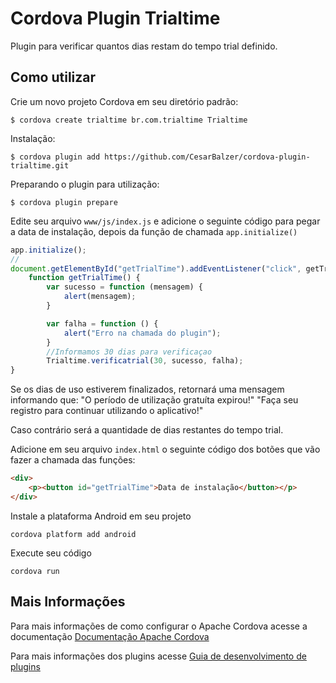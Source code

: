 # Cordova Plugin Trialtime

Plugin para verificar quantos dias restam do tempo trial definido.

## Como utilizar

Crie um novo projeto Cordova em seu diretório padrão:

    $ cordova create trialtime br.com.trialtime Trialtime
    
Instalação:

    $ cordova plugin add https://github.com/CesarBalzer/cordova-plugin-trialtime.git
    
Preparando o plugin para utilização:

    $ cordova plugin prepare

Edite seu arquivo `www/js/index.js` e adicione o seguinte código para pegar a data de instalação, depois da função de chamada `app.initialize()`

```js
app.initialize();
//
document.getElementById("getTrialTime").addEventListener("click", getTrialTime);
    function getTrialTime() {
        var sucesso = function (mensagem) {
            alert(mensagem);
        }

        var falha = function () {
            alert("Erro na chamada do plugin");
        }
        //Informamos 30 dias para verificaçao
        Trialtime.verificatrial(30, sucesso, falha);
}

```
Se os dias de uso estiverem finalizados, retornará uma mensagem informando que:
    "O período de utilização gratuíta expirou!"
    "Faça seu registro para continuar utilizando o aplicativo!"

Caso contrário será a quantidade de dias restantes do tempo trial.

Adicione em seu arquivo `index.html` o seguinte código dos botões que vão fazer a chamada das funções:

```html
<div>
    <p><button id="getTrialTime">Data de instalação</button></p>
</div>
```

Instale a plataforma Android em seu projeto

    cordova platform add android
    
Execute seu código

    cordova run 

## Mais Informações

Para mais informações de como configurar o Apache Cordova acesse a documentação [Documentação Apache Cordova](http://cordova.apache.org/docs/en/latest/guide/cli/index.html)

Para mais informações dos plugins acesse [Guia de desenvolvimento de plugins](http://cordova.apache.org/docs/en/latest/guide/hybrid/plugins/index.html)
